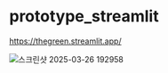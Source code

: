 # prototype_streamlit



https://thegreen.streamlit.app/

![스크린샷 2025-03-26 192958](https://github.com/user-attachments/assets/eca90f35-ee16-4336-8f04-f0ab96925d70)
